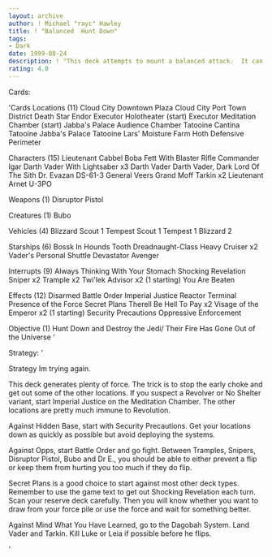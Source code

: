 ```yaml
---
layout: archive
author: ! Michael "rayc" Hawley
title: ! "Balanced  Hunt Down"
tags:
- Dark
date: 1999-08-24
description: ! "This deck attempts to mount a balanced attack.  It can force drain on land and fight on land or in space."
rating: 4.0
---
```

Cards: 

'Cards
Locations (11)
Cloud City Downtown Plaza
Cloud City Port Town District
Death Star
Endor
Executor Holotheater (start)
Executor Meditation Chamber (start)
Jabba's Palace Audience Chamber
Tatooine Cantina
Tatooine Jabba's Palace
Tatooine Lars' Moisture Farm
Hoth Defensive Perimeter

Characters (15)
Lieutenant Cabbel
Boba Fett With Blaster Rifle
Commander Igar
Darth Vader With Lightsaber x3
Darth Vader
Darth Vader, Dark Lord Of The Sith
Dr. Evazan
DS-61-3
General Veers
Grand Moff Tarkin x2
Lieutenant Arnet
U-3PO

Weapons (1)
Disruptor Pistol

Creatures (1)
Bubo

Vehicles (4)
Blizzard Scout 1
Tempest Scout 1
Tempest 1
Blizzard 2

Starships (6)
Bossk In Hounds Tooth
Dreadnaught-Class Heavy Cruiser x2
Vader's Personal Shuttle
Devastator
Avenger

Interrupts (9)
Always Thinking With Your Stomach
Shocking Revelation
Sniper x2
Trample x2
Twi'lek Advisor x2 (1 starting)
You Are Beaten

Effects (12)
Disarmed
Battle Order
Imperial Justice
Reactor Terminal
Presence of the Force
Secret Plans
Therell Be Hell To Pay x2
Visage of the Emperor x2 (1 starting)
Security Precautions
Oppressive Enforcement

Objective (1)
Hunt Down and Destroy the Jedi/ Their Fire Has Gone Out of the Universe
'

Strategy: '

Strategy
Im trying again.

This deck generates plenty of force. The trick is to stop the early choke and get out some of the other locations. If you suspect a Revolver or No Shelter variant, start Imperial Justice on the Meditation Chamber. The other locations are pretty much immune to Revolution.

Against Hidden Base, start with Security Precautions. Get your locations down as quickly as possible but avoid deploying the systems.

Against Opps, start Battle Order and go fight. Between Tramples, Snipers, Disruptor Pistol, Bubo and Dr E., you should be able to either prevent a flip or keep them from hurting you too much if they do flip.

Secret Plans is a good choice to start against most other deck types. Remember to use the game text to get out Shocking Revelation each turn. Scan your reserve deck carefully. Then you will know whether you want to draw from your force pile or use the force and wait for something better.

Against Mind What You Have Learned, go to the Dagobah System. Land Vader and Tarkin. Kill Luke or Leia if possible before he flips.



'
